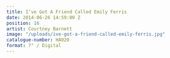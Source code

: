 ```yaml
---
title: I’ve Got A Friend Called Emily Ferris
date: 2014-06-26 14:59:00 Z
position: 16
artist: Courtney Barnett
image: "/uploads/ive-got-a-friend-called-emily-ferris.jpg"
catalogue-number: HA020
format: 7" / Digital
---
```



